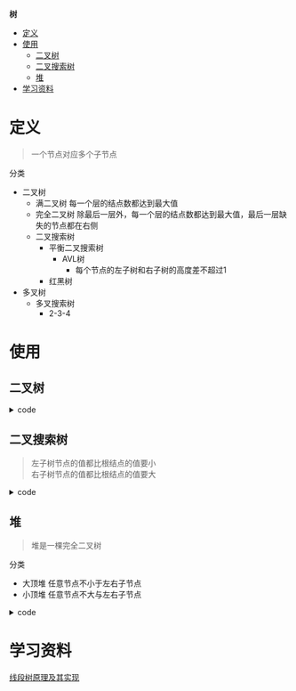 **树**
- [定义](#定义)
- [使用](#使用)
  - [二叉树](#二叉树)
  - [二叉搜索树](#二叉搜索树)
  - [堆](#堆)
- [学习资料](#学习资料)

# 定义 #
> 一个节点对应多个子节点  

分类
- 二叉树
  - 满二叉树  每一个层的结点数都达到最大值  
  - 完全二叉树  除最后一层外，每一个层的结点数都达到最大值，最后一层缺失的节点都在右侧
  - 二叉搜索树
    - 平衡二叉搜索树
      - AVL树
          - 每个节点的左子树和右子树的高度差不超过1
    - 红黑树  
- 多叉树
  - 多叉搜索树
    - 2-3-4

# 使用 #
## 二叉树 ##  
<details>
<summary>code</summary>

```
LeetCode   
- 104.二叉树的最大深度
- 543.二叉树的直径
- 144.二叉树的前序遍历
- 226.翻转二叉树
- 114.二叉树展开为链表
- 116.填充每个节点的下一个右侧节点指针
- 654.最大二叉树
- 105.从前序与中序遍历序列构造二叉树
- 106.从中序与后序遍历序列构造二叉树
- 889.根据前序和后序遍历构造二叉树  
- 297.二叉树的序列化和反序列化
- 652.寻找重复子树
```
</details>

## 二叉搜索树 ##
> 左子树节点的值都比根结点的值要小  
> 右子树节点的值都比根结点的值要大  

<details>
<summary>code</summary>

```
LeetCode   
- 230.BST第K小的元素
- 538.二叉搜索树转化累加树
- 1373.二叉搜索子树的最大键值和
- 96.不同的二叉搜索树  
- 95.不同的二叉搜索树II  
- 700.二叉搜索树中的搜索
- 701.二叉搜索树中的插入操作
- 450.删除二叉搜索树中的节点
- 98.验证二叉搜索树  
```
</details>

## 堆 ##
> 堆是一棵完全二叉树

分类
- 大顶堆 任意节点不小于左右子节点
- 小顶堆 任意节点不大与左右子节点

<details>
<summary>code</summary>

```
LeetCode  
- 23.合并K个升序链表  
```
</details>

# 学习资料 # 
[线段树原理及其实现](https://imageslr.com/2020/02/02/segment.html)  